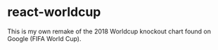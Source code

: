 # react-worldcup
This is my own remake of the 2018 Worldcup knockout chart found on Google (FIFA World Cup).
